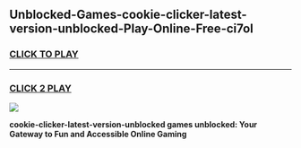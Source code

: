 
## Unblocked-Games-cookie-clicker-latest-version-unblocked-Play-Online-Free-ci7ol
<h3>
<a href="https://premium76.site?title=cookie-clicker-latest-version-unblocked&ref=26A">CLICK TO PLAY</a></h3>
<hr>

<h3>
<a href="https://premium76.site?title=cookie-clicker-latest-version-unblocked&ref=26A">CLICK 2 PLAY</a>
  
</h3>

<a href="https://premium76.site?title=cookie-clicker-latest-version-unblocked&ref=26A"><img src="https://clearcache.store/games.png"></a>


**cookie-clicker-latest-version-unblocked games unblocked: Your Gateway to Fun and Accessible Online Gaming**
